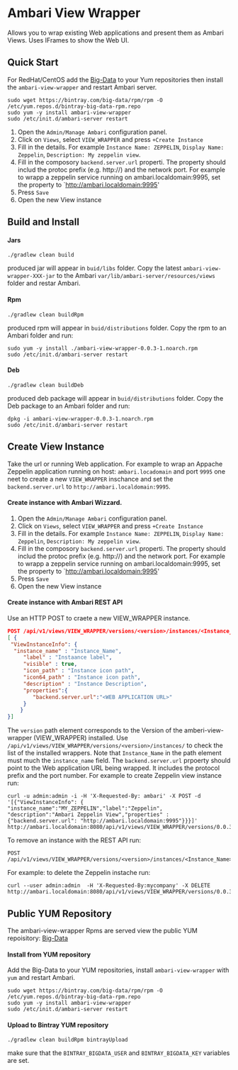# Ambari View Wrapper
Allows you to wrap existing Web applications and present them as Ambari Views. Uses IFrames to show the Web UI.

## Quick Start
For RedHat/CentOS add the [Big-Data](https://bintray.com/big-data/rpm) to your Yum repositories then install the `ambari-view-wrapper` and restart Ambari server.
```
sudo wget https://bintray.com/big-data/rpm/rpm -O /etc/yum.repos.d/bintray-big-data-rpm.repo
sudo yum -y install ambari-view-wrapper
sudo /etc/init.d/ambari-server restart
```
1. Open the `Admin/Manage Ambari` configuration panel. 
2. Click on `Views`, select `VIEW_WRAPPER` and press `+Create Instance`
3. Fill in the details. For example `Instance Name: ZEPPELIN`, `Display Name: Zeppelin`, `Description: My zeppelin view`.
4. Fill in the composory `backend.server.url` properti. The property should includ the protoc prefix (e.g. http://) and the network port. For example to wrapp a zeppelin service running on ambari.localdomain:9995, set the property to `http://ambari.localdomain:9995'
5. Press `Save` 
6. Open the new View instance 

## Build and Install

#### Jars
```
./gradlew clean build
```
produced jar will appear in `buid/libs` folder. Copy the latest `ambari-view-wrapper-XXX-jar` to the Ambari `var/lib/ambari-server/resources/views` folder and restar Ambari.

#### Rpm
```
./gradlew clean buildRpm
```
produced rpm will appear in `buid/distributions` folder. Copy the rpm to an Ambari folder and run:
```
sudo yum -y install ./ambari-view-wrapper-0.0.3-1.noarch.rpm
sudo /etc/init.d/ambari-server restart
```
#### Deb
```
./gradlew clean buildDeb
```
produced deb package will appear in `buid/distributions` folder. Copy the Deb package to an Ambari folder and run:
```
dpkg -i ambari-view-wrapper-0.0.3-1.noarch.rpm
sudo /etc/init.d/ambari-server restart
```
## Create View Instance
Take the url or running Web application. For example to wrap an Appache Zeppelin application running on host: `ambari.locadomain` and port `9995` one neet to create a new `VIEW_WRAPPER` inschance and set the `backend.server.url` to `http://ambari.localdomain:9995`.
#### Create instance with Ambari Wizzard. 
1. Open the `Admin/Manage Ambari` configuration panel. 
2. Click on `Views`, select `VIEW_WRAPPER` and press `+Create Instance`
3. Fill in the details. For example `Instance Name: ZEPPELIN`, `Display Name: Zeppelin`, `Description: My zeppelin view`.
4. Fill in the composory `backend.server.url` properti. The property should includ the protoc prefix (e.g. http://) and the network port. For example to wrapp a zeppelin service running on ambari.localdomain:9995, set the property to `http://ambari.localdomain:9995'
5. Press `Save` 
6. Open the new View instance 

#### Create instance with Ambari REST API

Use an HTTP POST to craete a new VIEW_WRAPPER instance. 
```json
POST /api/v1/views/VIEW_WRAPPER/versions/<version>/instances/<Instance_Name> 
[ {
 "ViewInstanceInfo": { 
  "instance_name" : "Instance_Name",
	 "label" : "Instaance label",
	 "visible" : true,
	 "icon_path" : "Instance icon path",
	 "icon64_path" : "Instance icon path",
	 "description" : "Instance Description",
	 "properties":{
	    "backend.server.url":"<WEB APPLICATION URL>"
	 }
	} 
}]
```
The `version` path element corresponds to the Version of the amberi-view-wrapper (VIEW_WRAPPER) installed. Use  `/api/v1/views/VIEW_WRAPPER/versions/<version>/instances/` to check the list of the installed wrappers.
Note that `Instance_Name` in the path element must much the `instance_name` field. 
The `backend.server.url` prpoerty should point to the Web application URL being wrapped. It includes the protocol prefix and the port number. 
For example to create Zeppelin view instance run:
```
curl -u admin:admin -i -H 'X-Requested-By: ambari' -X POST -d '[{"ViewInstanceInfo": { "instance_name":"MY_ZEPPELIN","label":"Zeppelin", "description":"Ambari Zeppelin View","properties" : {"backend.server.url": "http://ambari.localdomain:9995"}}}]' http://ambari.localdomain:8080/api/v1/views/VIEW_WRAPPER/versions/0.0.3/instances/MY_ZEPPELIN
```

To remove an instance with the REST API run:
```
POST /api/v1/views/VIEW_WRAPPER/versions/<version>/instances/<Instance_Name> 
```
For example: to delete the Zeppelin instache run:
```
curl --user admin:admin  -H 'X-Requested-By:mycompany' -X DELETE http://ambari.localdomain:8080/api/v1/views/VIEW_WRAPPER/versions/0.0.3/instances/MY_ZEPPELIN
```

## Public YUM Repository
The ambari-view-wrapper Rpms are served view the public YUM repoisitory: [Big-Data](https://bintray.com/big-data/rpm) 

#### Install from YUM repository
Add the Big-Data to your YUM repositories, install `ambari-view-wrapper` with `yum` and restart Ambari.
```
sudo wget https://bintray.com/big-data/rpm/rpm -O /etc/yum.repos.d/bintray-big-data-rpm.repo
sudo yum -y install ambari-view-wrapper
sudo /etc/init.d/ambari-server restart
```
#### Upload to Bintray YUM repository
```
./gradlew clean buildRpm bintrayUpload
```
make sure that the `BINTRAY_BIGDATA_USER` and `BINTRAY_BIGDATA_KEY` variables are set.

